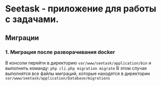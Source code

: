 # Seetask - приложение для работы с задачами.
## Миграции
### 1. Миграция после разворачивания docker
  В консоли перейти в директорию ``` var/www/seetask/application/bin ``` и выполнить команду: ``` php cli.php migration migrate ```
  В этом случае выполнятся все файлы миграций, которые находятся в директории ``` var/www/seetask/application/Database/migrations ```
